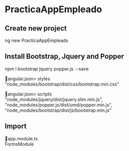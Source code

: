 # PracticaAppEmpleado

## Create new project

ng new PracticaAppEmpleado

## Install Bootstrap, Jquery and Popper

npm i bootstrap jquery popper.js --save

📁angular.json> styles 
<br>
"node_modules/bootstrap/dist/css/bootstrap.min.css"

📁angular.json> scripts 
<br>
"node_modules/jquery/dist/jquery.slim.min.js",
<br>
"node_modules/popper.js/dist/umd/popper.min.js",
<br>
"node_modules/bootstrap/dist/js/bootstrap.min.js"

## Import 

📁app.module.ts 
<br>
FormsModule

